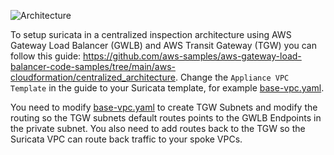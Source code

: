 ![Architecture](https://raw.githubusercontent.com/aws-samples/aws-gateway-load-balancer-code-samples/main/aws-cloudformation/centralized_architecture/images/gwlb_centralized_architecture.jpg)

To setup suricata in a centralized inspection architecture using AWS Gateway Load Balancer (GWLB) and AWS Transit Gateway (TGW) you can follow this guide: https://github.com/aws-samples/aws-gateway-load-balancer-code-samples/tree/main/aws-cloudformation/centralized_architecture. Change the `Appliance VPC Template` in the guide to your Suricata template, for example [base-vpc.yaml](/cloudformation/base-vpc.yaml). 

You need to modify [base-vpc.yaml](/cloudformation/base-vpc.yaml) to create TGW Subnets and modify the routing so the TGW subnets default routes points to the GWLB Endpoints in the private subnet. You also need to add routes back to the TGW so the Suricata VPC can route back traffic to your spoke VPCs.